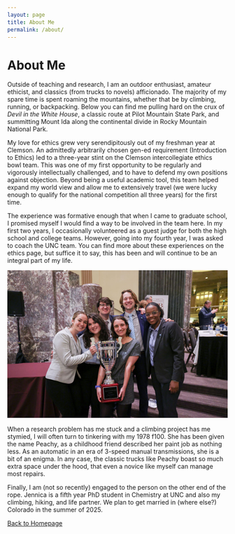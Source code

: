 ```yaml
---
layout: page
title: About Me
permalink: /about/
---
```


# About Me 

Outside of teaching and research, I am an outdoor enthusiast, amateur ethicist, and classics (from trucks to novels) afficionado.  The majority of my spare time is spent roaming the mountains, whether that be by climbing, running, or backpacking.  Below you can find me pulling hard on the crux of *Devil in the White House*, a classic route at Pilot Mountain State Park, and summitting Mount Ida along the continental divide in Rocky Mountain National Park.  





My love for ethics grew very serendipitously out of my freshman year at Clemson.  An admittedly arbitrarily chosen gen-ed requirement (Introduction to Ethics) led to a three-year stint on the Clemson intercollegiate ethics bowl team.  This was one of my first opportunity to be regularly and vigorously intellectually challenged, and to have to defend my own positions against objection.  Beyond being a useful academic tool, this team helped expand my world view and allow me to extensively travel (we were lucky enough to qualify for the national competition all three years) for the first time.  

The experience was formative enough that when I came to graduate school, I promised myself I would find a way to be involved in the team here.  In my first two years, I occasionally volunteered as a guest judge for both the high school and college teams.  However, going into my fourth year, I was asked to coach the UNC team.  You can find more about these experiences on the ethics page, but suffice it to say, this has been and will continue to be an integral part of my life.  

![UNC Ethics Bowl Team](pictures/ethics.jpg)

When a research problem has me stuck and a climbing project has me stymied, I will often turn to tinkering with my 1978 f100.  She has been given the name Peachy, as a childhood friend described her paint job as nothing less.  As an automatic in an era of 3-speed manual transmissions, she is a bit of an enigma.  In any case, the classic trucks like Peachy boast so much extra space under the hood, that even a novice like myself can manage most repairs.   



Finally, I am (not so recently) engaged to the person on the other end of the rope.  Jennica is a fifth year PhD student in Chemistry at UNC and also my climbing, hiking, and life partner.  We plan to get married in (where else?) Colorado in the summer of 2025.  




[Back to Homepage](index.md)
